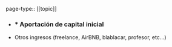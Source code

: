 page-type:: [[topic]]
- ### * Aportación de capital inicial
* Otros ingresos (freelance, AirBNB, blablacar, profesor, etc...)


